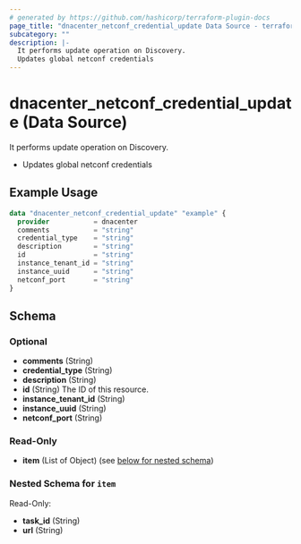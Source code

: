 ```yaml
---
# generated by https://github.com/hashicorp/terraform-plugin-docs
page_title: "dnacenter_netconf_credential_update Data Source - terraform-provider-dnacenter"
subcategory: ""
description: |-
  It performs update operation on Discovery.
  Updates global netconf credentials
---
```


# dnacenter_netconf_credential_update (Data Source)

It performs update operation on Discovery.

- Updates global netconf credentials

## Example Usage

```terraform
data "dnacenter_netconf_credential_update" "example" {
  provider           = dnacenter
  comments           = "string"
  credential_type    = "string"
  description        = "string"
  id                 = "string"
  instance_tenant_id = "string"
  instance_uuid      = "string"
  netconf_port       = "string"
}
```

<!-- schema generated by tfplugindocs -->
## Schema

### Optional

- **comments** (String)
- **credential_type** (String)
- **description** (String)
- **id** (String) The ID of this resource.
- **instance_tenant_id** (String)
- **instance_uuid** (String)
- **netconf_port** (String)

### Read-Only

- **item** (List of Object) (see [below for nested schema](#nestedatt--item))

<a id="nestedatt--item"></a>
### Nested Schema for `item`

Read-Only:

- **task_id** (String)
- **url** (String)


